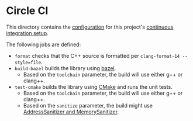 Circle CI
=========
This directory contains the [configuration](config.yml) for this project's
[continuous integration setup][4].

The following jobs are defined:
- `format` checks that the C++ source is formatted per `clang-format-14
  --style=file`.
- `build-bazel` builds the library using [bazel][1].
  - Based on the `toolchain` parameter, the build will use either g++ or
    clang++.
- `test-cmake` builds the library using [CMake][2] and runs the unit tests.
  - Based on the `toolchain` parameter, the build will use either g++ or
    clang++.
  - Based on the `sanitize` parameter, the build might use [AddressSanitizer and
    MemorySanitizer][3].

[1]: https://bazel.build/
[2]: https://cmake.org/
[3]: https://github.com/google/sanitizers
[4]: https://app.circleci.com/pipelines/github/DataDog/dd-trace-cpp
